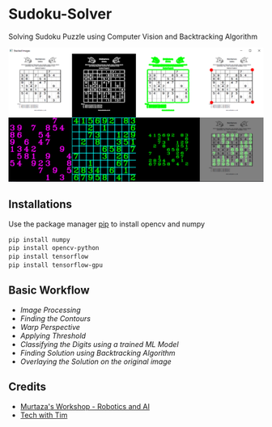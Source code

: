 # Sudoku-Solver
Solving Sudoku Puzzle using Computer Vision and Backtracking Algorithm

<img src="https://github.com/imay-10/Sudoku-Solver/blob/master/Outputs/out_2.png" width="1000">

## Installations

Use the package manager [pip](https://pip.pypa.io/en/stable/) to install opencv and numpy

```bash
pip install numpy
pip install opencv-python
pip install tensorflow
pip install tensorflow-gpu
```

## Basic Workflow

- *Image Processing*     
- *Finding the Contours* 
- *Warp Perspective*     
- *Applying Threshold*   
- *Classifying the Digits using a trained ML Model*
- *Finding Solution using Backtracking Algorithm* 
- *Overlaying the Solution on the original image*

## Credits
- [Murtaza's Workshop - Robotics and AI](https://www.murtazahassan.com/)
- [Tech with Tim](https://www.techwithtim.net/)
